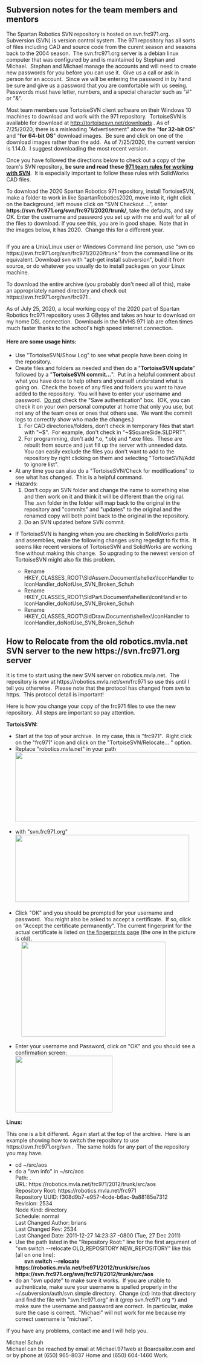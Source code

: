   
  <div class="content">
    <div class="field field-name-body field-type-text-with-summary field-label-hidden"><div class="field-items"><div class="field-item even"><h2>Subversion notes for the team members and mentors</h2><p>The Spartan Robotics SVN repository is hosted on svn.frc971.org.  Subversion (SVN) is version control system. The 971 repository has all sorts of files including CAD and source code from the curent season and seasons back to the 2004 season.  The svn.frc971.org server is a debian linux computer that was configured by and is maintained by Stephan and Michael.  Stephan and Michael manage the accounts and will need to create new passwords for you before you can use it.  Give us a call or ask in person for an account.  Since we will be entering the password in by hand be sure and give us a password that you are comfortable with us seeing.  Passwords must have letter, numbers, and a special character such as "#" or "&amp;".</p><p>Most team members use TortoiseSVN client software on their Windows 10 machines to download and work with the 971 repository.  TortoiseSVN is available for download at <a href="http://tortoisesvn.net/downloads.html">http://tortoisesvn.net/downloads</a> . As of 7/25/2020, there is a misleading "Advertisement" above the "<strong>for 32-bit OS</strong>" and "<strong>for 64-bit OS</strong>" download images.  Be sure and click on one of the download images rather than the add.  As of 7/25/2020, the current version is 1.14.0.  I suggest downloading the most recent version.</p><p>Once you have followed the directions below to check out a copy of the team's SVN repository, <strong>be sure and read these <a href="svn-usage-0.html">971 team rules for working with SVN</a></strong>.  It is especially important to follow these rules with SolidWorks CAD files.</p><p>To download the 2020 Spartan Robotics 971 repository, install TortoiseSVN, make a folder to work in like SpartanRobotics2020, move into it, right click on the background, left mouse click on "SVN Checkout ...", enter <strong>https://svn.frc971.org/svn/frc971/2020/trunk/</strong>, take the defaults, and say OK. Enter the username and password you set up with me and wait for all of the files to download. If you see this, you are in good shape.  Note that in the images below, it has 2020.  Change this for a different year.</p><p><img style="vertical-align: top;" src="https://static.wixstatic.com/media/3dfd0a_b8c6a894f9ce42098325caf0e63651ec~mv2.png" alt="" /></p><p>If you are a Unix/Linux user or Windows Command line person, use "svn co https://svn.frc971.org/svn/frc971/2020/trunk" from the command line or its equivalent. Download svn with "apt-get install subversion", build it from source, or do whatever you usually do to install packages on your Linux machine.</p><p>To download the entire archive (you probably don't need all of this), make an appropriately named directory and check out https://svn.frc971.org/svn/frc971 .</p><p>As of July 25, 2020, a local working copy of the 2020 part of Spartan Robotics frc971 repository uses 3 GBytes and takes an hour to download on my home DSL connection.  Downloads in the MVHS 971 lab are often times much faster thanks to the school's high speed internet connection.</p><h4>Here are some usage hints:</h4><ul><li>Use "TortoiseSVN/Show Log" to see what people have been doing in the repository.</li><li>Create files and folders as needed and then do a "<strong>TortoiseSVN update</strong>" followed by a "<strong>TortoiseSVN commit...</strong>".  Put in a helpful comment about what you have done to help others and yourself understand what is going on.  Check the boxes of any files and folders you want to have added to the repository.  You will have to enter your username and password.  <span style="text-decoration: underline;">Do not</span> check the "Save authentication" box.  (OK, you can check it on your own personal computer at home that only you use, but not any of the team ones or ones that others use.  We want the commit logs to correctly show who made the changes.)<ol><li>For CAD directories/folders, don't check in temporary files that start with "~$".  For example, don't check in "~$SquareSide.SLDPRT".</li><li>For programming, don't add *.o, *.obj and *.exe files.  These are rebuilt from source and just fill up the server with unneeded data.  You can easily exclude the files you don't want to add to the repository by right clicking on them and selecting "TortoiseSVN/Add to ignore list".</li></ol></li><li>At any time you can also do a "TortoiseSVN/Check for modifications" to see what has changed.  This is a helpful command.</li><li>Hazards:<ol><li>Don't copy an SVN folder and change the name to something else and then work on it and think it will be different than the original.  The .svn folder in the folder will map back to the original in the repository and "commits" and "updates" to the original and the renamed copy will both point back to the original in the repository.</li><li>Do an SVN updated before SVN commit.</li></ol></li><li><p>If TortoiseSVN is hanging when you are checking in SolidWorks parts and assemblies, make the following changes using regedigt to fix this.  It seems like recent versions of TortoiseSVN and SolidWorks are working fine without making this change.  So upgrading to the newest version of TortoiseSVN might also fix this problem.</p><ul><li>Rename HKEY_CLASSES_ROOT\SldAssem.Document\shellex\IconHandler to IconHandler_doNotUse_SVN_Broken_Schuh</li><li>Rename HKEY_CLASSES_ROOT\SldPart.Document\shellex\IconHandler to IconHandler_doNotUse_SVN_Broken_Schuh</li><li>Rename HKEY_CLASSES_ROOT\SldDraw.Document\shellex\IconHandler to IconHandler_doNotUse_SVN_Broken_Schuh</li></ul></li></ul><p><a name="RELOCATE" id="RELOCATE"></a></p><h2><strong>How to Relocate from the old robotics.mvla.net SVN server to the new https://svn.frc971.org server</strong></h2><p>It is time to start using the new SVN server on robotics.mvla.net.  The repository is now at https://robotics.mvla.net/svn/frc971 so use this until I tell you otherwise.  Please note that the protocol has changed from svn to https.  This protocol detail is important!</p><p>Here is how you change your copy of the frc971 files to use the new repository.  All steps are important so pay attention.</p><p><strong>TortoisSVN:</strong></p><ul><li>Start at the top of your archive.  In my case, this is "frc971".  Right click on the "frc971" icon and click on the "TortoiseSVN/Relocate... " option.<img style="vertical-align: top;" src="https://static.wixstatic.com/media/3dfd0a_21235d5eb2a74135993a2751cab4ba95~mv2.png" alt="" /></li><li>Replace "robotics.mvla.net" in your path<br /><img style="vertical-align: top;" src="https://static.wixstatic.com/media/3dfd0a_b27a0e22e6ed4a7c8c296be629bf159a~mv2.png" alt="" width="525" height="185" /><br /><br /></li><li>with "svn.frc971.org"<br /><img src="https://static.wixstatic.com/media/3dfd0a_aae3fa571f3e488f906b6888a7643a61~mv2.png" alt="" width="460" height="178" /><br /><br /></li><li>Click "OK" and you should be prompted for your username and password.  You might also be asked to accept a certificate.  If so, click on "Accept the certificate permanently". The current fingerprint for the actual certificate is listed on <a href="team-key-fingerprints.html#ssl">the fingerprints page</a> (the one in the picture is old).<br /><img src="https://static.wixstatic.com/media/3dfd0a_4306fbc57429477c8a786ee7946645b7~mv2.png" alt="" />    <img style="vertical-align: top;" src="https://static.wixstatic.com/media/3dfd0a_11622e6b80c6403babf52ff9bf47a3a1~mv2.png" alt="" width="382" height="251" /><br /><br /></li><li>Enter your username and Password, click on "OK" and you should see a confirmation screen:<br /><img src="https://static.wixstatic.com/media/3dfd0a_c98a2beaef3649a9a69b62250884dbbe~mv2.png" alt="" width="257" height="150" /></li></ul><p><strong>Linux:</strong></p><p>This one is a bit different.  Again start at the top of the archive.  Here is an example showing how to switch the repository to use https://svn.frc971.org/svn .  The same holds for any part of the repository you may have.</p><ul><li>cd ~/src/aos</li><li>do a "svn info" in ~/src/aos<br />Path: .<br />URL: https://robotics.mvla.net/frc971/2012/trunk/src/aos<br />Repository Root: https://robotics.mvla.net/frc971<br />Repository UUID: f308d9b7-e957-4cde-b6ac-9a88185e7312<br />Revision: 2534<br />Node Kind: directory<br />Schedule: normal<br />Last Changed Author: brians<br />Last Changed Rev: 2534<br />Last Changed Date: 2011-12-27 14:23:37 -0800 (Tue, 27 Dec 2011)</li><li>Use the path listed in the "Repository Root:" line for the first argument of "svn switch --relocate OLD_REPOSITORY NEW_REPOSITORY" like this (all on one line):<br />      <strong>svn switch --relocate https://robotics.mvla.net/frc971/2012/trunk/src/aos https://svn.frc971.org/svn/frc971/2012/trunk/src/aos</strong></li><li>do an "svn update" to make sure it works.  If you are unable to authenticate, make sure your username is spelled properly in the ~/.subversion/auth/svn.simple directory.  Change (cd) into that directory and find the file with "svn.frc971.org" in it (grep svn.frc971.org *) and make sure the username and password are correct.  In particular, make sure the case is correct.  "Michael" will not work for me because my correct username is "michael".</li></ul><p>If you have any problems, contact me and I will help you.</p><p>Michael Schuh<br />Michael can be reached by email at Michael.971web at Boardsailor.com and or by phone at (650) 965-8037 Home and (650) 604-1460 Work.</p></div></div></div>  </div>

  
  
</div>
  </div>
</div>
  </div>
    </div>
    